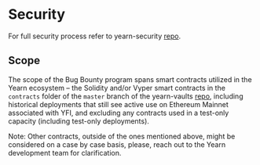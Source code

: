 # Security

For full security process refer to yearn-security [repo](https://github.com/iearn-finance/yearn-security/blob/master/SECURITY.md).

## Scope

The scope of the Bug Bounty program spans smart contracts utilized in the Yearn ecosystem – the Solidity and/or Vyper smart contracts in the `contracts` folder of the `master` branch of the yearn-vaults [repo](https://github.com/iearn-finance/yearn-vaults), including historical deployments that still see active use on Ethereum Mainnet associated with YFI, and excluding any contracts used in a test-only capacity (including test-only deployments).

Note: Other contracts, outside of the ones mentioned above, might be considered on a case by case basis, please, reach out to the Yearn development team for clarification.
